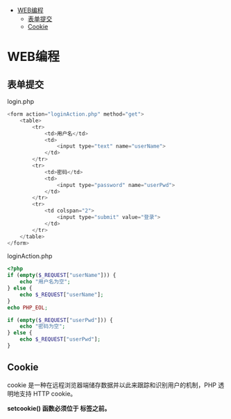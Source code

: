 <!-- TOC -->

- [WEB编程](#web编程)
    - [表单提交](#表单提交)
    - [Cookie](#cookie)

<!-- /TOC -->

<a id="markdown-web编程" name="web编程"></a>
# WEB编程

<a id="markdown-表单提交" name="表单提交"></a>
## 表单提交

login.php
```php
<form action="loginAction.php" method="get">
    <table>
        <tr>
            <td>用户名</td>
            <td>
                <input type="text" name="userName">
            </td>
        </tr>
        <tr>
            <td>密码</td>
            <td>
                <input type="password" name="userPwd">
            </td>
        </tr>
        <tr>
            <td colspan="2">
                <input type="submit" value="登录">
            </td>
        </tr>
    </table>
</form>
```

loginAction.php
```php
<?php
if (empty($_REQUEST["userName"])) {
    echo "用户名为空";
} else {
    echo $_REQUEST["userName"];
}
echo PHP_EOL;

if (empty($_REQUEST["userPwd"])) {
    echo "密码为空";
} else {
    echo $_REQUEST["userPwd"];
}
```

<a id="markdown-cookie" name="cookie"></a>
## Cookie
cookie 是一种在远程浏览器端储存数据并以此来跟踪和识别用户的机制，PHP 透明地支持 HTTP cookie。

**setcookie() 函数必须位于 <html> 标签之前。**








